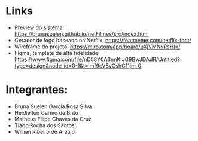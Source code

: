 

# Links
- Preview do sistema: https://brunasuelen.github.io/netFilmes/src/index.html
- Gerador de logo baseado na Netflix:  https://fontmeme.com/netflix-font/
- Wireframe do projeto: https://miro.com/app/board/uXjVMNvRsHI=/
- Figma, template de alta fidelidade: https://www.figma.com/file/nD58Y0A3nnKiJG9BwJDAdR/Untitled?type=design&node-id=0-1&t=imf9cV8yGshG11jm-0


# Integrantes:
- Bruna Suelen Garcia Rosa Silva
- Heidielton Carmo de Brito
- Matheus Filipe Chaves da Cruz
- Tiago Rocha dos Santos
- Willian Ribeiro de Araújo
